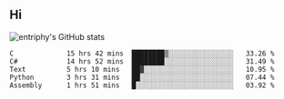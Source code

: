 ## Hi
![entriphy's GitHub stats](https://github-readme-stats.vercel.app/api?username=entriphy&show_icons=true&title_color=2196F3&bg_color=212121&text_color=FAFAFA&hide_border=true)
<!--START_SECTION:waka-->

```text
C             15 hrs 42 mins  ████████▒░░░░░░░░░░░░░░░░   33.26 %
C#            14 hrs 52 mins  ████████░░░░░░░░░░░░░░░░░   31.49 %
Text          5 hrs 10 mins   ██▓░░░░░░░░░░░░░░░░░░░░░░   10.95 %
Python        3 hrs 31 mins   ██░░░░░░░░░░░░░░░░░░░░░░░   07.44 %
Assembly      1 hrs 51 mins   █░░░░░░░░░░░░░░░░░░░░░░░░   03.92 %
```

<!--END_SECTION:waka-->
